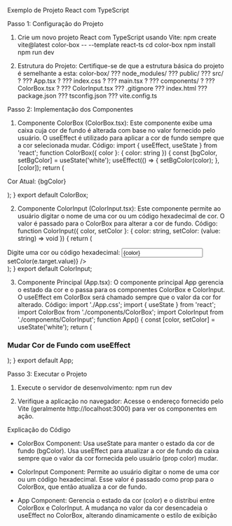 Exemplo de Projeto React com TypeScript

Passo 1: Configuração do Projeto
1. Crie um novo projeto React com TypeScript usando Vite:
 npm create vite@latest color-box -- --template react-ts
 cd color-box
 npm install
 npm run dev

3. Estrutura do Projeto:
 Certifique-se de que a estrutura básica do projeto é semelhante a esta:
 color-box/
 ??? node_modules/
 ??? public/
 ??? src/
 ? ??? App.tsx
 ? ??? index.css
 ? ??? main.tsx
 ? ??? components/
 ? ??? ColorBox.tsx
 ? ??? ColorInput.tsx
 ??? .gitignore
 ??? index.html
 ??? package.json
 ??? tsconfig.json
 ??? vite.config.ts

Passo 2: Implementação dos Componentes

1. Componente ColorBox (ColorBox.tsx):
 Este componente exibe uma caixa cuja cor de fundo é alterada com base no valor fornecido pelo usuário. O useEffect
é utilizado para aplicar a cor de fundo sempre que a cor selecionada mudar.
 Código:
 import { useEffect, useState } from 'react';
 function ColorBox({ color }: { color: string }) {
 const [bgColor, setBgColor] = useState<string>('white');
 useEffect(() => {
 setBgColor(color);
 }, [color]);
 return (
 <div style={{ backgroundColor: bgColor, width: '200px', height: '200px', border: '1px solid black' }}>
 <p style={{ textAlign: 'center', lineHeight: '200px', color: 'black' }}>Cor Atual: {bgColor}</p>
 </div>
 );
 }
 export default ColorBox;
 
2. Componente ColorInput (ColorInput.tsx):
 Este componente permite ao usuário digitar o nome de uma cor ou um código hexadecimal de cor. O valor é passado
para o ColorBox para alterar a cor de fundo.
 Código:
 function ColorInput({ color, setColor }: { color: string, setColor: (value: string) => void }) {
 return (
 <div>
 <label htmlFor='colorInput'>Digite uma cor ou código hexadecimal: </label>
 <input
 type='text'
 id='colorInput'
 value={color}
 onChange={(e) => setColor(e.target.value)}
 />
 </div>
 );
 }
 export default ColorInput;

3. Componente Principal (App.tsx):
 O componente principal App gerencia o estado da cor e o passa para os componentes ColorBox e ColorInput. O
useEffect em ColorBox será chamado sempre que o valor da cor for alterado.
 Código:
 import './App.css';
 import { useState } from 'react';
 import ColorBox from './components/ColorBox';
 import ColorInput from './components/ColorInput';
 function App() {
 const [color, setColor] = useState<string>('white');
 return (
 <div className='App'>
 <h3>Mudar Cor de Fundo com useEffect</h3>
 <ColorInput color={color} setColor={setColor} />
 <ColorBox color={color} />
 </div>
 );
 }
export default App;

Passo 3: Executar o Projeto

1. Execute o servidor de desenvolvimento:
 npm run dev

2. Verifique a aplicação no navegador:
 Acesse o endereço fornecido pelo Vite (geralmente http://localhost:3000) para ver os componentes em ação.

Explicação do Código
- ColorBox Component:
 Usa useState para manter o estado da cor de fundo (bgColor).
 Usa useEffect para atualizar a cor de fundo da caixa sempre que o valor da cor fornecida pelo usuário (prop color)
mudar.

- ColorInput Component:
 Permite ao usuário digitar o nome de uma cor ou um código hexadecimal. Esse valor é passado como prop para o
ColorBox, que então atualiza a cor de fundo.

- App Component:
 Gerencia o estado da cor (color) e o distribui entre ColorBox e ColorInput. A mudança no valor da cor desencadeia o
useEffect no ColorBox, alterando dinamicamente o estilo de exibição
